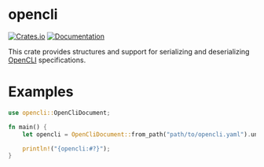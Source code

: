# opencli

[![Crates.io](https://img.shields.io/crates/v/opencli.svg)](https://crates.io/crates/opencli)
[![Documentation](https://docs.rs/opencli/badge.svg)](https://docs.rs/opencli/)

This crate provides structures and support for serializing and deserializing [OpenCLI](https://opencli.org/) specifications.

# Examples

```rust
use opencli::OpenCliDocument;

fn main() {
    let opencli = OpenCliDocument::from_path("path/to/opencli.yaml").unwrap();

    println!("{opencli:#?}");
}
```